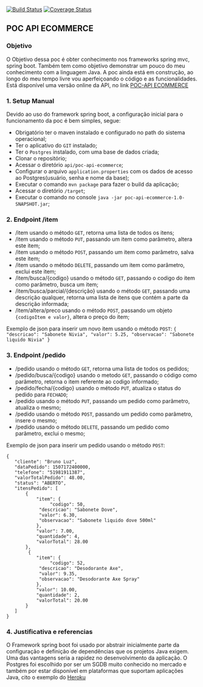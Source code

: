 [![Build Status](https://travis-ci.org/brunojsluz/poc-api-ecommerce.svg?branch=develop)](https://travis-ci.org/brunojsluz/poc-api-ecommerce)
[![Coverage Status](https://coveralls.io/repos/github/brunojsluz/poc-api-ecommerce/badge.svg?branch=master)](https://coveralls.io/github/brunojsluz/poc-api-ecommerce?branch=master)

## POC API ECOMMERCE

### Objetivo
O Objetivo dessa poc é obter conhecimento nos frameworks spring mvc, spring boot. Também tem como objetivo demonstrar um pouco do meu conhecimento com a linguagem Java. A poc ainda está em construção, ao longo do meu tempo livre vou aperfeiçoando o código e as funcionalidades. Está disponível uma versão online da API, no link [POC-API ECOMMERCE](https://poc-api-ecommerce.herokuapp.com/pedido)

### 1. Setup Manual
Devido ao uso do framework spring boot, a configuração inicial para o funcionamento da poc é bem simples, segue:
- Obrigatório ter o maven instalado e configurado no path do sistema operacional;
- Ter o aplicativo do `GIT` instalado;
- Ter o `Postgres` instalado, com uma base de dados criada;
- Clonar o repositório;
- Acessar o diretório `api/poc-api-ecommerce`;
- Configurar o arquivo `application.properties` com os dados de acesso ao Postgres(usuário, senha e nome da base);
- Executar o comando `mvn package` para fazer o build da aplicação;
- Acessar o diretório `/target`;
- Executar o comando no console `java -jar poc-api-ecommerce-1.0-SNAPSHOT.jar`;

### 2. Endpoint /item
- /item usando o método `GET`, retorna uma lista de todos os itens;
- /item usando o método `PUT`, passando um item como parâmetro, altera este item;
- /item usando o método `POST`, passando um item como parâmetro, salva este item;
- /item usando o método `DELETE`, passando um item como parâmetro, exclui este item;
- /item/busca/{codigo} usando o método `GET`, passando o codigo do item como parâmetro, busca um item;
- /item/busca/parcial/{descrição} usando o método `GET`, passando uma descrição qualquer, retorna uma lista de itens que contém a parte da descrição informada;
- /item/altera/preco usando o método `POST`, passando um objeto `{codigoItem e valor}`, altera o preço do item;

Exemplo de json para inserir um novo item usando o método `POST`:
``{
    "descricao": "Sabonete Nivia",
    "valor": 5.25,
    "observacao": "Sabonete liquido Nivia"
}``

### 3. Endpoint /pedido
- /pedido usando o método `GET`, retorna uma lista de todos os pedidos;
- /pedido/busca/{codigo} usando o metodo `GET`, passando o código como parâmetro, retorna o item referente ao codigo informado;
- /pedido/fecha/{codigo} usando o método `PUT`, atualiza o status do pedido para `FECHADO`;
- /pedido usando o método `PUT`, passando um pedido como parâmetro, atualiza o mesmo;
- /pedido usando o método `POST`, passando um pedido como parâmetro, insere o mesmo;
- /pedido usando o método `DELETE`, passando um pedido como parâmetro, exclui o mesmo;

Exemplo de json para inserir um pedido usando o método `POST`:
```
{
   "cliente": "Bruno Luz",
   "dataPedido": 1507172400000,
   "telefone": "51981911387",
   "valorTotalPedido": 48.00,
   "status": "ABERTO",
   "itensPedido": [
       {
           "item": {
            	"codigo": 50,
        	"descricao": "Sabonete Dove",
        	"valor": 6.30,
        	"observacao": "Sabonete liquido dove 500ml"
           },
           "valor": 7.00,
           "quantidade": 4,
           "valorTotal": 28.00
       },
        {
           "item": {
                "codigo": 52,
        	"descricao": "Desodorante Axe",
        	"valor": 9.35,
        	"observacao": "Desodorante Axe Spray"
           },
           "valor": 10.00,
           "quantidade": 2,
           "valorTotal": 20.00
       }
   ]
}
```
### 4. Justificativa e referencias
O Framework spring boot foi usado por abstrair inicialmente parte da configuração e definição de dependências que os projetos Java exigem. Uma das vantagens seria a rapidez no desenvolvimento da aplicação. O Postgres foi escolhido por ser um SGDB muito conhecido no mercado e também por estar disponível em plataformas que suportam aplicações Java, cito o exemplo do [Heroku](https://www.heroku.com/)
